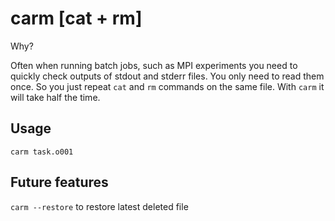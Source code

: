 # carm [cat + rm]

Why?

Often when running batch jobs, such as MPI experiments you need
to quickly check outputs of stdout and stderr files. You only need
to read them once. So you just repeat `cat` and `rm` commands on
the same file. With `carm` it will take half the time.

## Usage

```
carm task.o001
```

## Future features

`carm --restore` to restore latest deleted file

